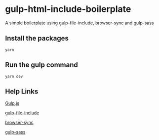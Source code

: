 # gulp-html-include-boilerplate
A simple boilerplate using gulp-file-include, browser-sync and gulp-sass

## Install the packages
```
yarn
```

## Run the gulp command
```
yarn dev
```

## Help Links

[Gulp.js](http://gulpjs.com/)

[gulp-file-include](https://www.npmjs.com/package/gulp-file-include)

[browser-sync](https://www.browsersync.io/docs/gulp)

[gulp-sass](https://www.npmjs.com/package/gulp-sass)
